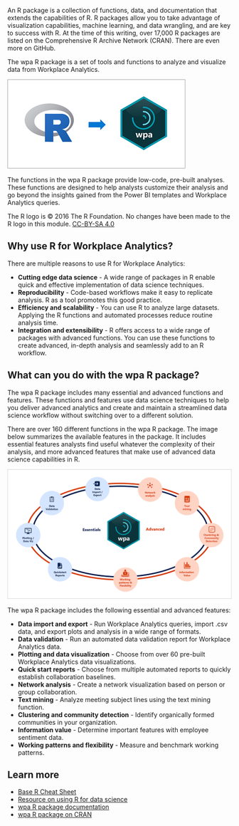An R package is a collection of functions, data, and documentation that extends the capabilities of R. R packages allow you to take advantage of visualization capabilities, machine learning, and data wrangling, and are key to success with R. At the time of this writing, over 17,000 R packages are listed on the Comprehensive R Archive Network (CRAN). There are even more on GitHub.

The wpa R package is a set of tools and functions to analyze and visualize data from  Workplace Analytics.

![wpa package in R](../media/r-package-wpa.png)

The functions in the wpa R package provide low-code, pre-built analyses. These functions are designed to help analysts customize their analysis and go beyond the insights gained from the Power BI templates and Workplace Analytics queries.

The R logo is © 2016 The R Foundation. No changes have been made to the R logo in this module. [CC-BY-SA 4.0](https://creativecommons.org/licenses/by-sa/4.0/?azure-portal=true)

## Why use R for Workplace Analytics?

There are multiple reasons to use R for Workplace Analytics:

- **Cutting edge data science** - A  wide range of packages in R enable quick and effective implementation of data science techniques.
- **Reproducibility** - Code-based workflows make it easy to replicate analysis. R as a tool promotes this good practice.
- **Efficiency and scalability** - You can use R to analyze large datasets. Applying the R functions and automated processes reduce routine analysis time.
- **Integration and extensibility** - R offers access to a wide range of packages with advanced functions. You can use these functions to create advanced, in-depth analysis and seamlessly add to an R workflow.

## What can you do with the wpa R package?

The wpa R package includes many essential and advanced functions and features. These functions and features use data science techniques to help you deliver advanced analytics and create and maintain a streamlined data science workflow without switching over to a different solution.

There are over 160 different functions in the wpa R package. The image below summarizes the available features in the package. It includes essential features analysts find useful whatever the complexity of their analysis, and more advanced features that make use of advanced data science capabilities in R.


 ![Summary of wpa functions](../media/wpa-function-summary.png)


The wpa R package includes the following essential and advanced features:

- **Data import and export** - Run Workplace Analytics queries, import .csv data, and export plots and analysis in a wide range of formats.
- **Data validation** - Run an automated data validation report for Workplace Analytics data.
- **Plotting and data visualization** - Choose from over 60 pre-built Workplace Analytics data visualizations.
- **Quick start reports** - Choose from multiple automated reports to quickly establish collaboration baselines.
- **Network analysis** - Create a network visualization based on person or group collaboration.
- **Text mining** - Analyze meeting subject lines using the text mining function.
- **Clustering and community detection** - Identify organically formed communities in your organization.
- **Information value** - Determine important features with employee sentiment data.
- **Working patterns and flexibility** - Measure and benchmark working patterns. 

## Learn more

- [Base R Cheat Sheet](https://www.rstudio.com/wp-content/uploads/2016/10/r-cheat-sheet-3.pdf?azure-portal=true)
- [Resource on using R for data science](https://r4ds.had.co.nz?azure-portal=true)
- [wpa R package documentation](https://docs.microsoft.com/workplace-analytics/tutorials/wpa-r-package?azure-portal=true)
- [wpa R package on CRAN](https://CRAN.R-project.org/package=wpa?azure-portal=true)
